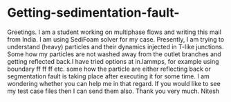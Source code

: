 # Getting-sedimentation-fault-
Greetings. I am a student working on multiphase flows and writing this mail from India. I am using SediFoam solver for my case.  Presently, I am trying to understand (heavy) particles and their dynamics injected in T-like junctions. Some how my particles are not washed away from the outlet branches and getting reflected back.I have tried options at in.lammps,  for example using boundary    ff ff ff etc. some how the particle are either reflecting back or segmentation fault is taking place after executing it for some time.  I am wondering whether you can help me in that regard. If you would like to see my test case files then I can send them also.  Thank you very much. Nitesh
